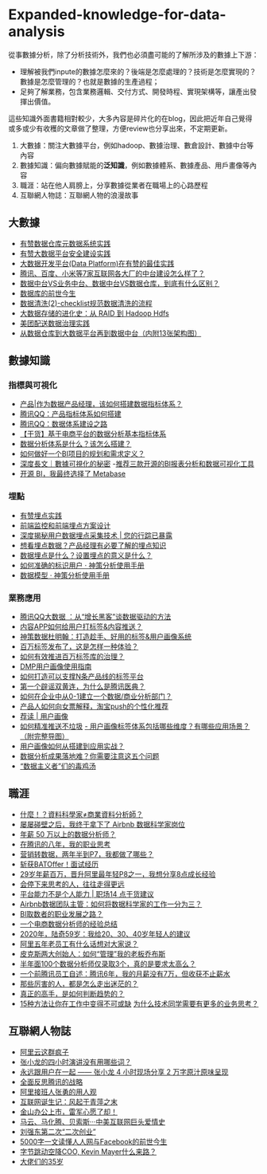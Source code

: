 # Expanded-knowledge-for-data-analysis

從事數據分析，除了分析技術外，我們也必須盡可能的了解所涉及的數據上下游：
- 理解被我們inpute的數據怎麼來的？後端是怎麼處理的？技術是怎麼實現的？數據是怎麼管理的？也就是數據的生產過程；
- 足夠了解業務，包含業務邏輯、交付方式、開發時程、實現架構等，讓產出發揮出價值。

這些知識外面書籍相對較少，大多內容是碎片化的在blog，因此把近年自己覺得或多或少有收穫的文章做了整理，方便review也分享出來，不定期更新。
1. 大數據：關注大數據平台，例如hadoop、數據治理、數倉設計、數據中台等內容
2. 數據知識：偏向數據賦能的**泛知識**，例如數據體系、數據產品、用戶畫像等內容
3. 職涯：站在他人肩膀上，分享數據從業者在職場上的心路歷程
4. 互聯網人物誌：互聯網人物的浪漫故事

## 大數據
- [有赞数据仓库元数据系统实践](https://mp.weixin.qq.com/s/JqNAKjG2Ug497YMfgtad1A)
- [有赞大数据平台安全建设实践](https://mp.weixin.qq.com/s/4G_OvlD_5uYr0o2m-qPW-Q)
- [大数据开发平台(Data Platform)在有赞的最佳实践](https://mp.weixin.qq.com/s/6udocRhscwv-mB5zW9lRwA)
- [腾讯、百度、小米等7家互联网各大厂的中台建设怎么样了？](https://mp.weixin.qq.com/s?__biz=MzI5OTk5OTM2Mw==&mid=2247498834&amp;idx=1&amp;sn=c64581e4ffbb55e38ba3b9c86a7466d0&source=41#wechat_redirect)
- [数据中台VS业务中台、数据中台VS数据仓库，到底有什么区别？](https://mp.weixin.qq.com/s?__biz=MzI5OTk5OTM2Mw==&mid=2247498772&amp;idx=1&amp;sn=22cfa162c17e00f864b988b03e552bc1&source=41#wechat_redirect)
- [数据库的前世今生](https://mp.weixin.qq.com/s/y1Q9S7QZjL4zbxuFzeTVBQ)
- [数据清洗(2)-checklist规范数据清洗的流程](https://mp.weixin.qq.com/s/9FDZF632dxn3vPmeC-wz1A)
- [大数据存储的进化史：从 RAID 到 Hadoop Hdfs](https://mp.weixin.qq.com/s/46uTHhSPhfhIaeTAaYKYBg)
- [美团配送数据治理实践](https://tech.meituan.com/2020/03/12/delivery-data-governance.html)
- [从数据仓库到大数据平台再到数据中台（内附13张架构图）](https://mp.weixin.qq.com/s/ys49a3wiu266q7q82przTg)

## 數據知識
 ### 指標與可視化
- [产品|作为数据产品经理，该如何搭建数据指标体系？](https://zhuanlan.zhihu.com/p/44687337)
- [腾讯QQ：产品指标体系如何搭建](http://www.199it.com/archives/743217.html)
- [腾讯QQ：数据体系建设之路 ](http://www.199it.com/archives/743254.html)
- [【干货】基于电商平台的数据分析基本指标体系](https://mp.weixin.qq.com/s/ukTmoK_fguG8_x9Q4C9ibw)
- [数据分析体系是什么？该怎么搭建？](https://mp.weixin.qq.com/s/_CB_KEQ8wCpwarfKGS4_OA)
- [如何做好一个BI项目的规划和需求定义？](https://mp.weixin.qq.com/s/y3SuF4e-A6anQmW7Mn2b0w)
 - [深度長文｜數據可視化的秘密](https://www.bfa.com.tw/blog/data-visualization-detail)
 -[推荐三款开源的BI报表分析和数据可视化工具](https://www.afenxi.com/65757.html)
- [开源 BI，我最终选择了 Metabase](https://juejin.im/post/6844904200728641550)
 
 ### 埋點
 - [有赞埋点实践](https://tech.youzan.com/track-1/)
 - [前端监控和前端埋点方案设计](https://segmentfault.com/a/1190000015864670)
 - [深度揭秘用户数据埋点采集技术 | 您的行踪已暴露](http://api.woshipm.com/data-analysis/3195604.html?sf=mobile&from=timeline&isappinstalled=0)
 - [想看埋点数据？产品经理有必要了解的埋点知识](https://mp.weixin.qq.com/s/djKo2uBDPUKADXX0wwmIDA)
 - [数据埋点是什么？设置埋点的意义是什么？](https://www.zhihu.com/question/36411025/answer/562103367?utm_source=wechat_session&utm_medium=social&utm_oi=812991846207868928)
 - [如何准确的标识用户 · 神策分析使用手册](https://manual.sensorsdata.cn/sa/latest/标识用户-7540285.html)
 - [数据模型 · 神策分析使用手册](https://manual.sensorsdata.cn/sa/latest/page-1573771.html)
 
 ### 業務應用
 - [腾讯QQ大数据 ：从“增长黑客”谈数据驱动的方法](http://www.199it.com/archives/743270.html)
 - [内容APP如何给用户打标签&内容推送？](http://www.woshipm.com/pd/3214800.html)
 - [神策数据杜明翰：打造趁手、好用的标签&用户画像系统](http://baijiahao.baidu.com/s?id=1638778544586181095&wfr=spider&for=pc)
 - [百万标签发布了，这是怎样一种体验？](https://mp.weixin.qq.com/s?__biz=MzIwNDI0ODY1OA==&mid=2655929812&idx=1&sn=915d950405758a98cd0e4b098b2e88ef&chksm=8d79e6e9ba0e6fff48bf73966a648f3fdef4a87a2e18d0bd8e0a954015b46a0c0205004d423f&scene=21#wechat_redirect)
 - [如何有效推进百万标签库的治理？](https://www.afenxi.com/78491.html)
 - [DMP用户画像使用指南](https://mp.weixin.qq.com/s/DiUmT4HUXUIm8AVqsE9WCg)
 - [如何打造可以支撑N条产品线的标签平台](https://mp.weixin.qq.com/s/TX6V1dT17Ikiba4xpThXUA)
 - [第一个辟谣双黄连，为什么是腾讯医典？](https://mp.weixin.qq.com/s/4q6D5z4Uk5aNf0zzcteLcQ)
 - [如何在企业中从0-1建立一个数据/商业分析部门？](https://mp.weixin.qq.com/s/ADblJqYIaiDRTwE2IZWulg)
 - [产品人如何向女票解释，淘宝push的个性化推荐](https://www.cnwebe.com/articles/80704.html)
 - [荐读 | 用户画像](https://mp.weixin.qq.com/s/aaT_jj5fBVH6FuqLB5zlIw)
 - [如何精准推送不垃圾](https://mp.weixin.qq.com/s/Qe3HRvrbYlqdmnJ4Sgc6fg)
[- 用户画像标签体系包括哪些维度？有哪些应用场景？（附完整导图）](https://mp.weixin.qq.com/s/FrtzMfugEo83J96-2-xpwQ)
- [用户画像如何从搭建到应用实战？](http://www.yoozai.com/archives/15332)
- [数据分析成果落地难？你需要注意这五个问题](https://mp.weixin.qq.com/s/2MftQhsfuIkzaoGAbvrndg)
- [“数据主义者”们的毒鸡汤](https://mp.weixin.qq.com/s/_8L8B7xvt_fe6GjQdZhylg)
 
 
 ## 職涯
- [什麼！？資料科學家≠商業資料分析師？](https://www.hbrtaiwan.com/article_content_AR0007924.html)
- [屡屡碰壁之后，我终于拿下了 Airbnb 数据科学家岗位 ](https://36kr.com/p/1722741145601)
- [年薪 50 万以上的数据分析师？](https://www.zhihu.com/question/36850899)
- [在腾讯的八年，我的职业思考](https://mp.weixin.qq.com/s/E0TGTBCQA1jdmYMkGC_ucg)
- [营销转数据，两年半到P7，我都做了哪些？](https://www.sohu.com/a/169618084_398736)
- [斩获BATOffer！面试经历](https://www.infoq.cn/article/f3P6pLlWNK84qc*hI30A)
- [29岁年薪百万，晋升阿里最年轻P8之一，我想分享8点成长经验](https://maimai.cn/article/detail?fid=1358953876&efid=RWBT7VSn7kNOokpYLU3MWA)
- [会停下来思考的人，往往走得更远](https://36kr.com/p/1724611248129)
- [平台能力不是个人能力 | 职场14 点干货建议](https://mp.weixin.qq.com/s/BgyTAzgIGTAEQY1qDXHAfw)
- [Airbnb数据团队主管：如何将数据科学家的工作一分为三？](https://xw.qq.com/cmsid/20180817A0SS2C00)
- [BI取数者的职业发展之路？](https://mp.weixin.qq.com/s?__biz=MzIwNDI0ODY1OA==&mid=2655928843&idx=1&sn=86280eda790970682b2ee4183801cb7a&chksm=8d79e136ba0e6820140d7c6a4c1ab808ec9b3c63e7b99446ba7fa2cb4796e3228e67001de88e&scene=21#wechat_redirect)
- [一个电商数据分析师的经验总结](http://www.woshipm.com/operate/36334.html)
- [2020年，陆奇59岁：我给20、30、40岁年轻人的建议](https://mp.weixin.qq.com/s/ERro30-usUgJN-du3KDaCQ)
- [阿里五年老员工有什么话想对大家说？](https://mp.weixin.qq.com/s/Mq2E0xO_ng9V4GzmFuhq8g)
- [皮克斯两大创始人：如何“管理”我的老板乔布斯](https://mp.weixin.qq.com/s/pWay-ZcUWhBFgKN4d2xCVQ)
- [半年面100个数据分析师仅录取3个，真的是要求太高么？](https://zhuanlan.zhihu.com/p/42432339?utm_source=wechat_session&utm_medium=social&utm_oi=812991846207868928)
- [一个前腾讯员工自述：腾讯6年，我的月薪没有7万，但收获不止薪水](http://api.woshipm.com/zhichang/2350853.html?sf=mobile)
- [那些厉害的人，都是怎么走出迷茫的？](https://mp.weixin.qq.com/s/c2DFgtRsdfOVCT2YsCmqPg)
- [真正的高手，是如何判断趋势的？](https://mp.weixin.qq.com/s/VZGQ1jTwwIK-jmSPiSrf_w)
- [15种方法让你在工作中变得不可或缺](https://mp.weixin.qq.com/s/UA2p-9EB5jP0jfAEKutuiQ)
[为什么技术同学需要有更多的业务思考？](https://mp.weixin.qq.com/s/cbGjoI9HW0E1dKFIbGDQFw)


## 互聯網人物誌
- [阿里云这群疯子](http://www.woshipm.com/it/1520333.html)
- [张小龙的四小时演讲没有用哪些词？](https://mp.weixin.qq.com/s/hT45I5TsNv18AAfNsx81PA)
- [永远跟用户在一起 —— 张小龙 4 小时现场分享 2 万字原汁原味呈现](https://mp.weixin.qq.com/s?__biz=MzU4NDc3NzUyMw==&mid=2247487778&amp;idx=1&amp;sn=29a40f10dbf2d4f5e1a7e14fc4a36851&source=41#wechat_redirect)
- [全面反思腾讯的战略](https://mp.weixin.qq.com/s/bgDgyu1D6DpvhARd0drEYw)
- [阿里接班人张勇的用人观](https://mp.weixin.qq.com/s/lnCQVgCwJ0zwKZbexy_NAQ)
- [互联网诞生记：风起于青萍之末](https://mp.weixin.qq.com/s/ccXQKPvYN2Kgh_alUutKvA)
- [金山办公上市，雷军心愿了却！](https://mp.weixin.qq.com/s/KnwLvnMXyi8pypPrJewrSg)
- [马云、马化腾、贝索斯···中美互联网巨头爱情史](https://mp.weixin.qq.com/s/UPH6BUh9azKcMPHFjBbOXg)
- [刘强东第二次“二次创业”](https://mp.weixin.qq.com/s/MgwKCwKkiyLRONFW2Jtm3A)
- [5000字一文读懂人人网与Facebook的前世今生](https://mp.weixin.qq.com/s/WDU-6cU51LofnPIr9zTp_Q)
- [字节跳动空降COO, Kevin Mayer什么来路？](https://mp.weixin.qq.com/s/QPNcPkYNtLni-AyfsJaNHg)
- [大佬们的35岁](https://mp.weixin.qq.com/s/w2kvHWoFxMW24bSz6QmXLA)


